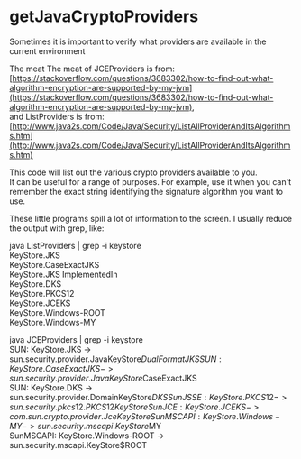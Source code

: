 # getJavaCryptoProviders
Sometimes it is important to verify what providers are available in the current environment  

The meat The meat of JCEProviders is from:
[https://stackoverflow.com/questions/3683302/how-to-find-out-what-algorithm-encryption-are-supported-by-my-jvm](https://stackoverflow.com/questions/3683302/how-to-find-out-what-algorithm-encryption-are-supported-by-my-jvm),  
and ListProviders is from: 
[http://www.java2s.com/Code/Java/Security/ListAllProviderAndItsAlgorithms.htm](http://www.java2s.com/Code/Java/Security/ListAllProviderAndItsAlgorithms.htm)

This code will list out the various crypto providers available to you.  
It can be useful for a range of purposes.  For example, use it when you can't remember the exact string identifying the signature algorithm you want to use.  

These little programs spill a lot of information to the screen.  I usually reduce the output with grep, like:  

java ListProviders | grep -i keystore  
        KeyStore.JKS  
        KeyStore.CaseExactJKS  
        KeyStore.JKS ImplementedIn  
        KeyStore.DKS  
        KeyStore.PKCS12  
        KeyStore.JCEKS  
        KeyStore.Windows-ROOT  
        KeyStore.Windows-MY  

java JCEProviders | grep -i keystore  
 SUN: KeyStore.JKS -> sun.security.provider.JavaKeyStore$DualFormatJKS  
 SUN: KeyStore.CaseExactJKS -> sun.security.provider.JavaKeyStore$CaseExactJKS  
 SUN: KeyStore.DKS -> sun.security.provider.DomainKeyStore$DKS  
 SunJSSE: KeyStore.PKCS12 -> sun.security.pkcs12.PKCS12KeyStore  
 SunJCE: KeyStore.JCEKS -> com.sun.crypto.provider.JceKeyStore  
 SunMSCAPI: KeyStore.Windows-MY -> sun.security.mscapi.KeyStore$MY  
 SunMSCAPI: KeyStore.Windows-ROOT -> sun.security.mscapi.KeyStore$ROOT  


